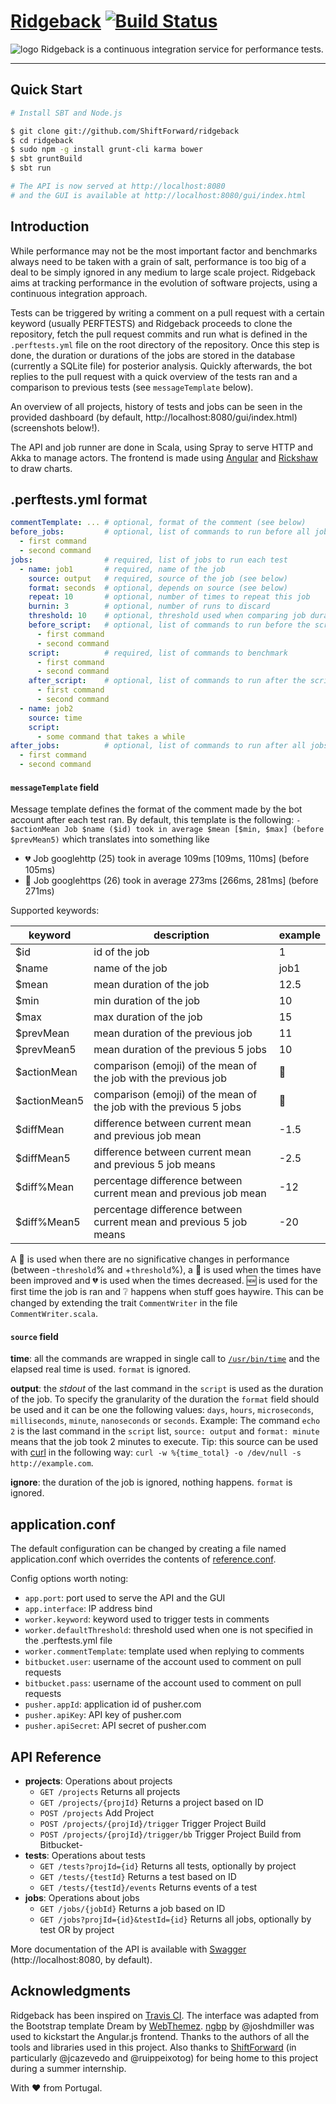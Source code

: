 # [Ridgeback](http://ShiftForward.github.io/ridgeback) [![Build Status](https://travis-ci.org/ShiftForward/ridgeback.svg?branch=master)](https://travis-ci.org/ShiftForward/ridgeback)

![logo](http://i.imgur.com/NdO9orC.png)
Ridgeback is a continuous integration service for performance tests.

***

## Quick Start


```bash
# Install SBT and Node.js

$ git clone git://github.com/ShiftForward/ridgeback
$ cd ridgeback
$ sudo npm -g install grunt-cli karma bower
$ sbt gruntBuild
$ sbt run

# The API is now served at http://localhost:8080
# and the GUI is available at http://localhost:8080/gui/index.html
```

## Introduction

While performance may not be the most important factor and benchmarks always need to be taken with a grain of salt, performance is too big of a deal to be simply ignored in any medium to large scale project. Ridgeback aims at tracking performance in the evolution of software projects, using a continuous integration approach.

Tests can be triggered by writing a comment on a pull request with a certain keyword (usually PERFTESTS) and Ridgeback proceeds to clone the repository, fetch the pull request commits and run what is defined in the `.perftests.yml` file on the root directory of the repository. Once this step is done, the duration or durations of the jobs are stored in the database (currently a SQLite file) for posterior analysis. Quickly afterwards, the bot replies to the pull request with a quick overview of the tests ran and a comparison to previous tests (see `messageTemplate` below).

An overview of all projects, history of tests and jobs can be seen in the provided dashboard (by default, http://localhost:8080/gui/index.html) (screenshots below!).

The API and job runner are done in Scala, using Spray to serve HTTP and Akka to manage actors. The frontend is made using [Angular](https://angularjs.org/) and [Rickshaw](http://code.shutterstock.com/rickshaw/) to draw charts.

## .perftests.yml format

```yaml
commentTemplate: ... # optional, format of the comment (see below)
before_jobs:         # optional, list of commands to run before all jobs
  - first command
  - second command
jobs:                # required, list of jobs to run each test
  - name: job1       # required, name of the job
    source: output   # required, source of the job (see below)
    format: seconds  # optional, depends on source (see below)
    repeat: 10       # optional, number of times to repeat this job
    burnin: 3        # optional, number of runs to discard
    threshold: 10    # optional, threshold used when comparing job durations, 5 by default
    before_script:   # optional, list of commands to run before the script
      - first command
      - second command
    script:          # required, list of commands to benchmark
      - first command
      - second command
    after_script:    # optional, list of commands to run after the script
      - first command
      - second command
  - name: job2
    source: time
    script:
      - some command that takes a while
after_jobs:          # optional, list of commands to run after all jobs
  - first command
  - second command
```

#### `messageTemplate` field

Message template defines the format of the comment made by the bot account after each test ran. By default, this template is the following: `- $actionMean Job $name ($id) took in average $mean [$min, $max] (before $prevMean5)` which translates into something like


- :broken_heart: Job googlehttp (25) took in average 109ms \[109ms, 110ms\] (before 105ms)
- :blue_heart: Job googlehttps (26) took in average 273ms \[266ms, 281ms\] (before 271ms)

Supported keywords:

keyword | description | example
--------|-------------|--------
$id | id of the job | 1
$name | name of the job | job1
$mean | mean duration of the job | 12.5
$min | min duration of the job | 10
$max | max duration of the job | 15
$prevMean | mean duration of the previous job | 11
$prevMean5 | mean duration of the previous 5 jobs | 10
$actionMean | comparison (emoji) of the mean of the job with the previous job | :blue_heart:
$actionMean5 | comparison (emoji) of the mean of the job with the previous 5 jobs | :green_heart:
$diffMean | difference between current mean and previous job mean | -1.5
$diffMean5 | difference between current mean and previous 5 job means | -2.5
$diff%Mean | percentage difference between current mean and previous job mean | -12
$diff%Mean5 | percentage difference between current mean and previous 5 job means | -20

A :blue_heart: is used when there are no significative changes in performance (between -`threshold`% and +`threshold`%), a :green_heart: is used when the times have been improved and :broken_heart: is used when the times decreased. :new: is used for the first time the job is ran and :grey_question: happens when stuff goes haywire. This can be changed by extending the trait `CommentWriter` in the file `CommentWriter.scala`.

#### `source` field

**time**: all the commands are wrapped in single call to [`/usr/bin/time`](http://man7.org/linux/man-pages/man1/time.1.html) and the elapsed real time is used. `format` is ignored.

**output**: the *stdout* of the last command in the `script` is used as the duration of the job.
To specify the granularity of the duration the `format` field should be used and it can be one the following values: `days`, `hours`, `microseconds`, `milliseconds`, `minute`, `nanoseconds` or `seconds`.
Example: The command `echo 2` is the last command in the `script` list, `source: output` and `format: minute` means that the job took 2 minutes to execute.
Tip: this source can be used with [curl](http://curl.haxx.se/) in the following way: `curl -w %{time_total} -o /dev/null -s http://example.com`.

**ignore**: the duration of the job is ignored, nothing happens. `format` is ignored.

## application.conf

The default configuration can be changed by creating a file named application.conf which overrides the contents of [reference.conf](https://github.com/ShiftForward/ridgeback/blob/master/src/main/resources/reference.conf).

Config options worth noting:
- `app.port`: port used to serve the API and the GUI
- `app.interface`: IP address bind
- `worker.keyword`: keyword used to trigger tests in comments
- `worker.defaultThreshold`: threshold used when one is not specified in the .perftests.yml file
- `worker.commentTemplate`: template used when replying to comments
- `bitbucket.user`: username of the account used to comment on pull requests
- `bitbucket.pass`: username of the account used to comment on pull requests
- `pusher.appId`: application id of pusher.com
- `pusher.apiKey`: API key of pusher.com
- `pusher.apiSecret`: API secret of pusher.com

## API Reference

- **projects**: Operations about projects
  - `GET /projects` Returns all projects
  - `GET /projects/{projId}` Returns a project based on ID
  - `POST /projects` Add Project
  - `POST /projects/{projId}/trigger` Trigger Project Build
  - `POST /projects/{projId}/trigger/bb` Trigger Project Build from Bitbucket-
- **tests**: Operations about tests
  - `GET /tests?projId={id}` Returns all tests, optionally by project
  - `GET /tests/{testId}` Returns a test based on ID
  - `GET /tests/{testId}/events` Returns events of a test
- **jobs**: Operations about jobs
  - `GET /jobs/{jobId}` Returns a job based on ID
  - `GET /jobs?projId={id}&testId={id}` Returns all jobs, optionally by test OR by project

More documentation of the API is available with [Swagger](http://swagger.io/) (http://localhost:8080, by default).

## Acknowledgments

Ridgeback has been inspired on [Travis CI](https://travis-ci.org).
The interface was adapted from the Bootstrap template Dream by [WebThemez](http://webthemez.com/).
[ngbp](https://github.com/ngbp/ngbp) by @joshdmiller was used to kickstart the Angular.js frontend.
Thanks to the authors of all the tools and libraries used in this project.
Also thanks to [ShiftForward](http://www.shiftforward.eu/) (in particularly @jcazevedo and @ruippeixotog) for being home to this project during a summer internship.

With :heart: from Portugal.
